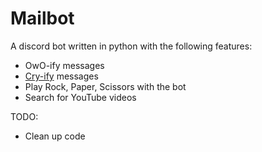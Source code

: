 # Mailbot
A discord bot written in python with the following features:
- OwO-ify messages
- [Cry-ify](https://apcry.deadbird.dev/) messages
- Play Rock, Paper, Scissors with the bot
- Search for YouTube videos

TODO:
- Clean up code
